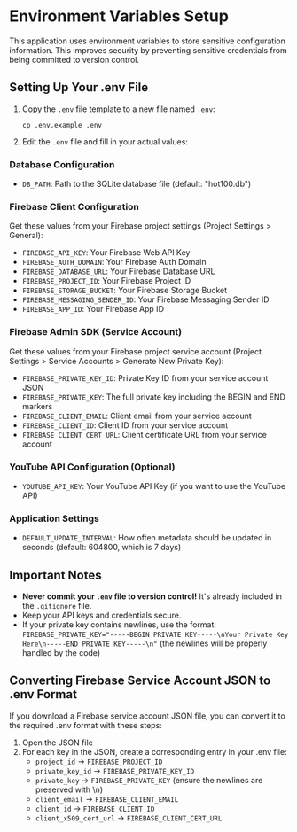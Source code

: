 # Environment Variables Setup

This application uses environment variables to store sensitive configuration information. This improves security by preventing sensitive credentials from being committed to version control.

## Setting Up Your .env File

1. Copy the `.env` file template to a new file named `.env`:
   ```
   cp .env.example .env
   ```

2. Edit the `.env` file and fill in your actual values:

### Database Configuration
- `DB_PATH`: Path to the SQLite database file (default: "hot100.db")

### Firebase Client Configuration
Get these values from your Firebase project settings (Project Settings > General):
- `FIREBASE_API_KEY`: Your Firebase Web API Key
- `FIREBASE_AUTH_DOMAIN`: Your Firebase Auth Domain
- `FIREBASE_DATABASE_URL`: Your Firebase Database URL
- `FIREBASE_PROJECT_ID`: Your Firebase Project ID
- `FIREBASE_STORAGE_BUCKET`: Your Firebase Storage Bucket
- `FIREBASE_MESSAGING_SENDER_ID`: Your Firebase Messaging Sender ID
- `FIREBASE_APP_ID`: Your Firebase App ID

### Firebase Admin SDK (Service Account)
Get these values from your Firebase project service account (Project Settings > Service Accounts > Generate New Private Key):
- `FIREBASE_PRIVATE_KEY_ID`: Private Key ID from your service account JSON
- `FIREBASE_PRIVATE_KEY`: The full private key including the BEGIN and END markers
- `FIREBASE_CLIENT_EMAIL`: Client email from your service account
- `FIREBASE_CLIENT_ID`: Client ID from your service account
- `FIREBASE_CLIENT_CERT_URL`: Client certificate URL from your service account

### YouTube API Configuration (Optional)
- `YOUTUBE_API_KEY`: Your YouTube API Key (if you want to use the YouTube API)

### Application Settings
- `DEFAULT_UPDATE_INTERVAL`: How often metadata should be updated in seconds (default: 604800, which is 7 days)

## Important Notes

- **Never commit your `.env` file to version control!** It's already included in the `.gitignore` file.
- Keep your API keys and credentials secure.
- If your private key contains newlines, use the format: `FIREBASE_PRIVATE_KEY="-----BEGIN PRIVATE KEY-----\nYour Private Key Here\n-----END PRIVATE KEY-----\n"` (the newlines will be properly handled by the code)

## Converting Firebase Service Account JSON to .env Format

If you download a Firebase service account JSON file, you can convert it to the required .env format with these steps:

1. Open the JSON file
2. For each key in the JSON, create a corresponding entry in your .env file:
   - `project_id` → `FIREBASE_PROJECT_ID`
   - `private_key_id` → `FIREBASE_PRIVATE_KEY_ID`
   - `private_key` → `FIREBASE_PRIVATE_KEY` (ensure the newlines are preserved with \n)
   - `client_email` → `FIREBASE_CLIENT_EMAIL`
   - `client_id` → `FIREBASE_CLIENT_ID`
   - `client_x509_cert_url` → `FIREBASE_CLIENT_CERT_URL` 